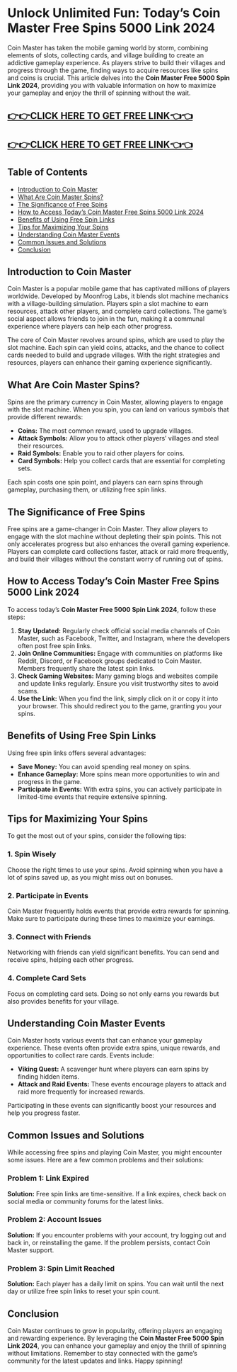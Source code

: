 # Unlock Unlimited Fun: Today’s Coin Master Free Spins 5000 Link 2024

Coin Master has taken the mobile gaming world by storm, combining elements of slots, collecting cards, and village building to create an addictive gameplay experience. As players strive to build their villages and progress through the game, finding ways to acquire resources like spins and coins is crucial. This article delves into the **Coin Master Free 5000 Spin Link 2024**, providing you with valuable information on how to maximize your gameplay and enjoy the thrill of spinning without the wait.

[👉👉CLICK HERE TO GET FREE LINK👈👈](https://todaylink.site/CoinsLink/)
--
[👉👉CLICK HERE TO GET FREE LINK👈👈](https://todaylink.site/CoinsLink/)
--
## Table of Contents

- [Introduction to Coin Master](#introduction-to-coin-master)
- [What Are Coin Master Spins?](#what-are-coin-master-spins)
- [The Significance of Free Spins](#the-significance-of-free-spins)
- [How to Access Today’s Coin Master Free Spins 5000 Link 2024](#how-to-access-todays-coin-master-free-spins-5000-link-2024)
- [Benefits of Using Free Spin Links](#benefits-of-using-free-spin-links)
- [Tips for Maximizing Your Spins](#tips-for-maximizing-your-spins)
- [Understanding Coin Master Events](#understanding-coin-master-events)
- [Common Issues and Solutions](#common-issues-and-solutions)
- [Conclusion](#conclusion)

## Introduction to Coin Master

Coin Master is a popular mobile game that has captivated millions of players worldwide. Developed by Moonfrog Labs, it blends slot machine mechanics with a village-building simulation. Players spin a slot machine to earn resources, attack other players, and complete card collections. The game’s social aspect allows friends to join in the fun, making it a communal experience where players can help each other progress.

The core of Coin Master revolves around spins, which are used to play the slot machine. Each spin can yield coins, attacks, and the chance to collect cards needed to build and upgrade villages. With the right strategies and resources, players can enhance their gaming experience significantly.

## What Are Coin Master Spins?

Spins are the primary currency in Coin Master, allowing players to engage with the slot machine. When you spin, you can land on various symbols that provide different rewards:

- **Coins:** The most common reward, used to upgrade villages.
- **Attack Symbols:** Allow you to attack other players’ villages and steal their resources.
- **Raid Symbols:** Enable you to raid other players for coins.
- **Card Symbols:** Help you collect cards that are essential for completing sets.

Each spin costs one spin point, and players can earn spins through gameplay, purchasing them, or utilizing free spin links.

## The Significance of Free Spins

Free spins are a game-changer in Coin Master. They allow players to engage with the slot machine without depleting their spin points. This not only accelerates progress but also enhances the overall gaming experience. Players can complete card collections faster, attack or raid more frequently, and build their villages without the constant worry of running out of spins.

## How to Access Today’s Coin Master Free Spins 5000 Link 2024

To access today’s **Coin Master Free 5000 Spin Link 2024**, follow these steps:

1. **Stay Updated:** Regularly check official social media channels of Coin Master, such as Facebook, Twitter, and Instagram, where the developers often post free spin links.
2. **Join Online Communities:** Engage with communities on platforms like Reddit, Discord, or Facebook groups dedicated to Coin Master. Members frequently share the latest spin links.
3. **Check Gaming Websites:** Many gaming blogs and websites compile and update links regularly. Ensure you visit trustworthy sites to avoid scams.
4. **Use the Link:** When you find the link, simply click on it or copy it into your browser. This should redirect you to the game, granting you your spins.

## Benefits of Using Free Spin Links

Using free spin links offers several advantages:

- **Save Money:** You can avoid spending real money on spins.
- **Enhance Gameplay:** More spins mean more opportunities to win and progress in the game.
- **Participate in Events:** With extra spins, you can actively participate in limited-time events that require extensive spinning.

## Tips for Maximizing Your Spins

To get the most out of your spins, consider the following tips:

### 1. Spin Wisely

Choose the right times to use your spins. Avoid spinning when you have a lot of spins saved up, as you might miss out on bonuses.

### 2. Participate in Events

Coin Master frequently holds events that provide extra rewards for spinning. Make sure to participate during these times to maximize your earnings.

### 3. Connect with Friends

Networking with friends can yield significant benefits. You can send and receive spins, helping each other progress.

### 4. Complete Card Sets

Focus on completing card sets. Doing so not only earns you rewards but also provides benefits for your village.

## Understanding Coin Master Events

Coin Master hosts various events that can enhance your gameplay experience. These events often provide extra spins, unique rewards, and opportunities to collect rare cards. Events include:

- **Viking Quest:** A scavenger hunt where players can earn spins by finding hidden items.
- **Attack and Raid Events:** These events encourage players to attack and raid more frequently for increased rewards.

Participating in these events can significantly boost your resources and help you progress faster.

## Common Issues and Solutions

While accessing free spins and playing Coin Master, you might encounter some issues. Here are a few common problems and their solutions:

### Problem 1: Link Expired

**Solution:** Free spin links are time-sensitive. If a link expires, check back on social media or community forums for the latest links.

### Problem 2: Account Issues

**Solution:** If you encounter problems with your account, try logging out and back in, or reinstalling the game. If the problem persists, contact Coin Master support.

### Problem 3: Spin Limit Reached

**Solution:** Each player has a daily limit on spins. You can wait until the next day or utilize free spin links to reset your spin count.

## Conclusion

Coin Master continues to grow in popularity, offering players an engaging and rewarding experience. By leveraging the **Coin Master Free 5000 Spin Link 2024**, you can enhance your gameplay and enjoy the thrill of spinning without limitations. Remember to stay connected with the game’s community for the latest updates and links. Happy spinning!
